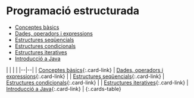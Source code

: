 # Programació estructurada

* [Conceptes bàsics](uf1nf1a01.md)
* [Dades, operadors i expressions](uf1nf1a02.md)
* [Estructures seqüencials](uf1nf1a03.md)
* [Estructures condicionals](uf1nf1a04.md)
* [Estructures iteratives](uf1nf1a05.md)
* [Introducció a Java](uf1nf1a06.md)

| | | |
|--|--|
| [Conceptes bàsics](uf1nf1a01.md){:.card-link} | [Dades, operadors i expressions](uf1nf1a02.md){:.card-link} |
| [Estructures seqüencials](uf1nf1a03.md){:.card-link} | [Estructures condicionals](uf1nf1a04.md){:.card-link} |
| [Estructures iteratives](uf1nf1a05.md){:.card-link} | [Introducció a Java](uf1nf1a06.md){:.card-link} |
{:.cards-table}

